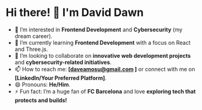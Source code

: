 # Hi there! 👋 I'm David Dawn  

- 👀 I’m interested in **Frontend Development** and **Cybersecurity** (my dream career).  
- 🌱 I’m currently learning **Frontend Development** with a focus on React and Three.js.  
- 💞️ I’m looking to collaborate on **innovative web development projects** and **cybersecurity-related initiatives**.  
- 📫 How to reach me: **[daveamosu@gmail.com ]** or connect with me on **[LinkedIn/Your Preferred Platform]**.  
- 😄 Pronouns: **He/Him**.  
- ⚡ Fun fact: I’m a huge fan of **FC Barcelona** and love **exploring tech that protects and builds!**  

<!---
David-dawn/David-dawn is a ✨ special ✨ repository because its `README.md` (this file) appears on your GitHub profile.
You can click the Preview link to take a look at your changes.
--->

